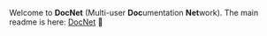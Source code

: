 Welcome to **DocNet** (Multi-user **Doc**umentation **Net**work). The main readme is here: [DocNet](documentation/DocNet.md) 🙂
